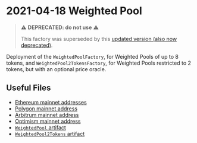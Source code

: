 # 2021-04-18 Weighted Pool

> ⚠️ **DEPRECATED: do not use** ⚠️
>
> This factory was superseded by this [updated version (also now deprecated)](../20220908-weighted-pool-v2).

Deployment of the `WeightedPoolFactory`, for Weighted Pools of up to 8 tokens, and `WeightedPool2TokensFactory`, for Weighted Pools restricted to 2 tokens, but with an optional price oracle.

## Useful Files

- [Ethereum mainnet addresses](./output/mainnet.json)
- [Polygon mainnet address](./output/polygon.json)
- [Arbitrum mainnet address](./output/arbitrum.json)
- [Optimism mainnet address](./output/optimism.json)
- [`WeightedPool` artifact](./artifact/WeightedPool.json)
- [`WeightedPool2Tokens` artifact](./artifact/WeightedPool2Tokens.json)
